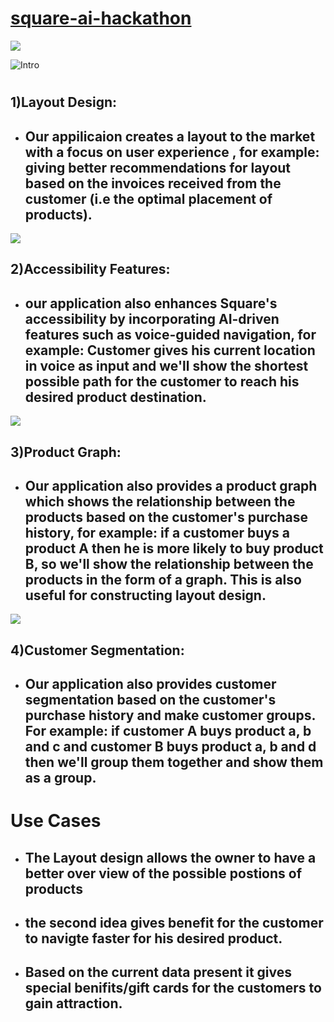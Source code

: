 # [square-ai-hackathon](https://www.youtube.com/watch?v=9OfL9H6AmhQ)

![](https://github.com/jashwanth0712/square-ai-hackathon/blob/main/assets/LOGO%20(1).png?raw=true)
 
 ![Intro](https://github.com/jashwanth0712/square-ai-hackathon/blob/main/website/src/assets/pacman.gif?raw=true)


# 
## 1)Layout Design:
* ## Our appilicaion creates a layout to the market with a focus on user experience , for example: giving better recommendations for layout based on the invoices received from the customer (i.e the optimal placement of products).
![](https://github.com/jashwanth0712/square-ai-hackathon/blob/main/codes/pics/Layout.png?raw=true)

## 2)Accessibility Features:
* ## our application also enhances Square's accessibility by incorporating AI-driven features such as voice-guided navigation, for example: Customer gives his current location in voice as input and we'll show the shortest possible path for the customer to reach his desired product destination. 
![](https://raw.githubusercontent.com/jashwanth0712/square-ai-hackathon/main/assets/phone.png)
## 3)Product Graph:
* ## Our application also provides a product graph which shows the relationship between the products based on the customer's purchase history, for example: if a customer buys a product A then he is more likely to buy product B, so we'll show the relationship between the products in the form of a graph. This is also useful for constructing layout design.
![](https://raw.githubusercontent.com/jashwanth0712/square-ai-hackathon/main/assets/graph.png)
## 4)Customer Segmentation:
* ## Our application also provides customer segmentation based on the customer's purchase history and make customer groups. For example: if customer A buys product a, b and c and customer B buys product a, b and d then we'll group them together and show them as a group. 

# Use Cases 
* ## The Layout design allows the owner to have a better over view of the possible postions of products
* ## the second idea gives benefit for the customer to navigte faster for his desired product.
* ## Based on the current data present it gives special benifits/gift cards for the customers to gain attraction.
